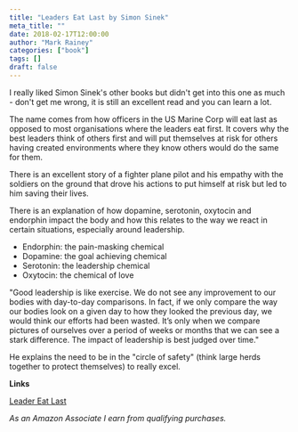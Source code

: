 ```yaml
---
title: "Leaders Eat Last by Simon Sinek"
meta_title: ""
date: 2018-02-17T12:00:00
author: "Mark Rainey"
categories: ["book"]
tags: []
draft: false
---
```

I really liked Simon Sinek's other books but didn't get into this one as much - don't get me wrong, it is still an excellent read and you can learn a lot. 

The name comes from how officers in the US Marine Corp will eat last as opposed to most organisations where the leaders eat first. It covers why the best leaders think of others first and will put themselves at risk for others having created environments where they know others would do the same for them. 

There is an excellent story of a fighter plane pilot and his empathy with the soldiers on the ground that drove his actions to put himself at risk but led to him saving their lives.

There is an explanation of how dopamine, serotonin, oxytocin and endorphin impact the body and how this relates to the way we react in certain situations, especially around leadership. 

* Endorphin:  the pain-masking chemical
* Dopamine:  the goal achieving chemical
* Serotonin:  the leadership chemical
* Oxytocin:  the chemical of love

"Good leadership is like exercise. We do not see any improvement to our bodies with day-to-day comparisons. In fact, if we only compare the way our bodies look on a given day to how they looked the previous day, we would think our efforts had been wasted. It’s only when we compare pictures of ourselves over a period of weeks or months that we can see a stark difference. The impact of leadership is best judged over time."

He explains the need to be in the "circle of safety" (think large herds together to protect themselves) to really excel.

__Links__

[Leader Eat Last](https://amzn.to/3WGoP63)

*As an Amazon Associate I earn from qualifying purchases.*

